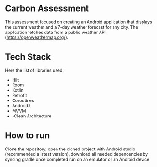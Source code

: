 # Carbon Assessment

This assessment focused on creating an Android application that displays the current weather and a 7-day weather forecast for any city. The
application fetches data from a public weather API (https://openweathermap.org/).


# Tech Stack
 Here the list of libraries used:
- Hilt
- Room
- Kotlin
- Retrofit
- Coroutines
- AndroidX
- MVVM
- -Clean Architecture

# How to run
Clone the repository, open the cloned project with Android studio (recommended a latest version), 
download all needed dependencies by syncing gradle once completed run on an emulator or an Android device

